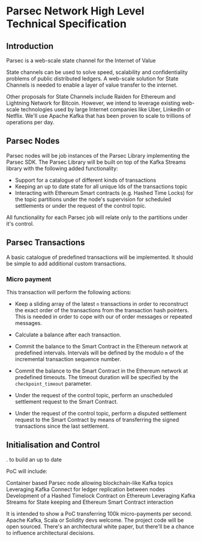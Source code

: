 # Parsec Network High Level Technical Specification

## Introduction

Parsec is a web-scale state channel for the Internet of Value

State channels can be used to solve speed, scalability and confidentiality problems of public distributed ledgers. A web-scale solution for State Channels is needed to enable a layer of value transfer to the internet.

Other proposals for State Channels include Raiden for Ethereum and Lightning Network for Bitcoin. However, we intend to leverage existing web-scale technologies used by large Internet companies like Uber, LinkedIn or Netflix. We'll use Apache Kafka that has been proven to scale to trillions of operations per day.

## Parsec Nodes

Parsec nodes will be job instances of the Parsec Library implementing the Parsec SDK. The Parsec Library will be built on top of the Kafka Streams library with the following added functionality:

- Support for a catalogue of different kinds of transactions
- Keeping an up to date state for all unique Ids of the transactions topic
- Interacting with Ethereum Smart contracts (e.g. Hashed Time Locks) for the topic partitions under the node's supervision for scheduled settlements or under the request of the control topic.

All functionality for each Parsec job will relate only to the partitions under it's control.

## Parsec Transactions

A basic catalogue of predefined transactions will be implemented. It should be simple to add additional custom transactions.

### Micro payment
This transaction will perform the following actions:

- Keep a sliding array of the latest `n` transactions in order to reconstruct the exact order of the transactions from the transaction hash pointers. This is needed in order to cope with our of order messages or repeated messages.

- Calculate a balance after each transaction.

- Commit the balance to the Smart Contract in the Ethereum network at predefined intervals. Intervals will be defined by the modulo `m` of the incremental transaction sequence number.

- Commit the balance to the Smart Contract in the Ethereum network at predefined timeouts. The timeout duration will be specified by the `checkpoint_timeout` parameter.

- Under the request of the control topic, perform an unscheduled settlement request to the Smart Contract.

- Under the request of the control topic, perform a disputed settlement request to the Smart Contract by means of transferring the signed transactions since the last settlement.

## Initialisation and Control


. to build an up to date

 PoC will include:

Container based Parsec node allowing blockchain-like Kafka topics
Leveraging Kafka Connect for ledger replication between nodes
Development of a Hashed Timelock Contract on Ethereum
Leveraging Kafka Streams for State keeping and Ethereum Smart Contract interaction

It is intended to show a PoC transferring 100k micro-payments per second. Apache Kafka, Scala or Solidity devs welcome. The project code will be open sourced. There's an architectural white paper, but there'll be a chance to influence architectural decisions.
